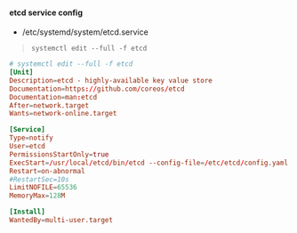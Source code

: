 #### etcd service config

- /etc/systemd/system/etcd.service
> `systemctl edit --full -f etcd`

```conf
# systemctl edit --full -f etcd
[Unit]
Description=etcd - highly-available key value store
Documentation=https://github.com/coreos/etcd
Documentation=man:etcd
After=network.target
Wants=network-online.target

[Service]
Type=notify
User=etcd
PermissionsStartOnly=true
ExecStart=/usr/local/etcd/bin/etcd --config-file=/etc/etcd/config.yaml
Restart=on-abnormal
#RestartSec=10s
LimitNOFILE=65536
MemoryMax=128M

[Install]
WantedBy=multi-user.target
```